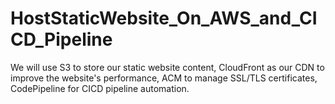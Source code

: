 # HostStaticWebsite_On_AWS_and_CICD_Pipeline
We will use S3 to store our static website content, CloudFront as our CDN to improve the website's performance, ACM to manage SSL/TLS certificates, CodePipeline for CICD pipeline automation.
